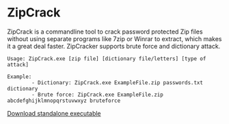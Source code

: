 # ZipCrack
ZipCrack is a commandline tool to crack password protected Zip files without using separate programs like 7zip or Winrar to extract, which makes it a great deal faster.
ZipCracker supports brute force and dictionary attack.
```
Usage: ZipCrack.exe [zip file] [dictionary file/letters] [type of attack]

Example:
        - Dictionary: ZipCrack.exe ExampleFile.zip passwords.txt dictionary
        - Brute force: ZipCrack.exe ExampleFile.zip abcdefghijklmnopqrstuvwxyz bruteforce
```

[Download standalone executable](https://github.com/henriksb/ZipCrack/raw/master/ZipCrack.exe)
